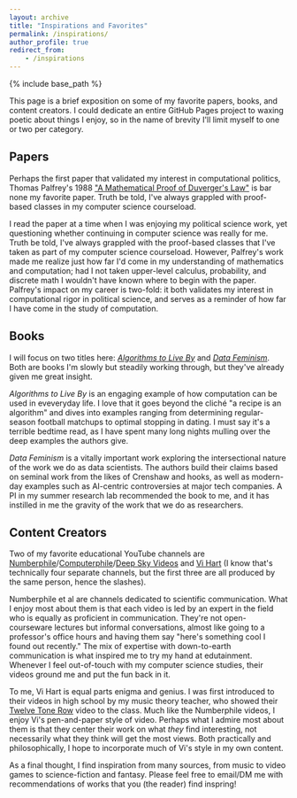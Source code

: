 ```yaml
---
layout: archive
title: "Inspirations and Favorites"
permalink: /inspirations/
author_profile: true
redirect_from:
    - /inspirations
---
```


{% include base_path %}

This page is a brief exposition on some of my favorite papers, books, and content creators. I could dedicate an entire GitHub Pages project to waxing poetic about things I enjoy, so in the name of brevity I'll limit myself to one or two per category.

## Papers
Perhaps the first paper that validated my interest in computational politics, Thomas Palfrey's 1988 ["A Mathematical Proof of Duverger's Law"](https://authors.library.caltech.edu/81155/1/sswp688.pdf) is bar none my favorite paper. Truth be told, I've always grappled with proof-based classes in my computer science courseload.  

I read the paper at a time when I was enjoying my political science work, yet questioning whether continuing in computer science was really for me. Truth be told, I've always grappled with the proof-based classes that I've taken as part of my computer science courseload. However, Palfrey's work made me realize just how far I'd come in my understanding of mathematics and computation; had I not taken upper-level calculus, probability, and discrete math I wouldn't have known where to begin with the paper. Palfrey's impact on my career is two-fold: it both validates my interest in computational rigor in political science, and serves as a reminder of how far I have come in the study of computation.

## Books
I will focus on two titles here: [*Algorithms to Live By*](https://www.amazon.com/Algorithms-to-Live-By-audiobook/dp/B01D24NAL6/ref=sr_1_1?keywords=algorithms+to+live+by&qid=1640828447&sprefix=algorithms+to+%2Caps%2C310&sr=8-1) and [*Data Feminism*](https://www.amazon.com/Data-Feminism/dp/B08HSHRVVW/ref=sr_1_1?keywords=data+feminism&qid=1640828473&s=audible&sprefix=data+fem%2Caudible%2C157&sr=1-1). Both are books I'm slowly but steadily working through, but they've already given me great insight.

*Algorithms to Live By* is an engaging example of how computation can be used in eveveryday life. I love that it goes beyond the cliché "a recipe is an algorithm" and dives into examples ranging from determining regular-season football matchups to optimal stopping in dating. I must say it's a terrible bedtime read, as I have spent many long nights mulling over the deep examples the authors give.

*Data Feminism* is a vitally important work exploring the intersectional nature of the work we do as data scientists. The authors build their claims based on seminal work from the likes of Crenshaw and hooks, as well as modern-day examples such as AI-centric controversies at major tech companies. A PI in my summer research lab recommended the book to me, and it has instilled in me the gravity of the work that we do as researchers.

## Content Creators
Two of my favorite educational YouTube channels are [Numberphile](https://www.youtube.com/c/numberphile)/[Computerphile](https://www.youtube.com/user/Computerphile)/[Deep Sky Videos](https://www.youtube.com/user/DeepSkyVideos) and [Vi Hart](https://www.youtube.com/user/Vihart) (I know that's technically four separate channels, but the first three are all produced by the same person, hence the slashes).

Numberphile et al are channels dedicated to scientific communication. What I enjoy most about them is that each video is led by an expert in the field who is equally as proficient in communication. They're not open-courseware lectures but informal conversations, almost like going to a professor's office hours and having them say "here's something cool I found out recently." The mix of expertise with down-to-earth communication is what inspired me to try my hand at edutainment. Whenever I feel out-of-touch with my computer science studies, their videos ground me and put the fun back in it.

To me, Vi Hart is equal parts enigma and genius. I was first introduced to their videos in high school by my music theory teacher, who showed their [Twelve Tone Row](https://www.youtube.com/watch?v=4niz8TfY794) video to the class. Much like the Numberphile videos, I enjoy Vi's pen-and-paper style of video. Perhaps what I admire most about them is that they center their work on what *they* find interesting, not necessarily what they think will get the most views. Both practically and philosophically, I hope to incorporate much of Vi's style in my own content.

As a final thought, I find inspiration from many sources, from music to video games to science-fiction and fantasy. Please feel free to email/DM me with recommendations of works that you (the reader) find inspring!
